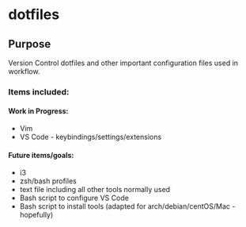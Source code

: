 # dotfiles

## Purpose
Version Control dotfiles and other important configuration files used in workflow.


### Items included:
#### Work in Progress:
* Vim 
* VS Code - keybindings/settings/extensions


#### Future items/goals:
* i3
* zsh/bash profiles
* text file including all other tools normally used
* Bash script to configure VS Code
* Bash script to install tools (adapted for arch/debian/centOS/Mac - hopefully)
